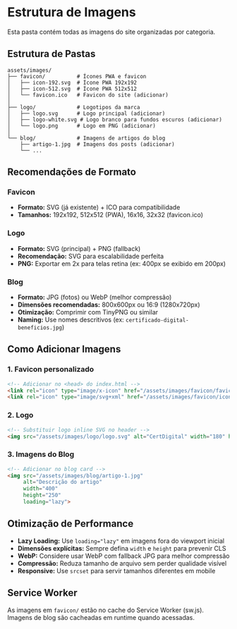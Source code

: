 # Estrutura de Imagens

Esta pasta contém todas as imagens do site organizadas por categoria.

## Estrutura de Pastas

```
assets/images/
├── favicon/          # Ícones PWA e favicon
│   ├── icon-192.svg  # Ícone PWA 192x192
│   ├── icon-512.svg  # Ícone PWA 512x512
│   └── favicon.ico   # Favicon do site (adicionar)
│
├── logo/             # Logotipos da marca
│   ├── logo.svg      # Logo principal (adicionar)
│   ├── logo-white.svg # Logo branco para fundos escuros (adicionar)
│   └── logo.png      # Logo em PNG (adicionar)
│
└── blog/             # Imagens de artigos do blog
    ├── artigo-1.jpg  # Imagens dos posts (adicionar)
    └── ...
```

## Recomendações de Formato

### Favicon
- **Formato:** SVG (já existente) + ICO para compatibilidade
- **Tamanhos:** 192x192, 512x512 (PWA), 16x16, 32x32 (favicon.ico)

### Logo
- **Formato:** SVG (principal) + PNG (fallback)
- **Recomendação:** SVG para escalabilidade perfeita
- **PNG:** Exportar em 2x para telas retina (ex: 400px se exibido em 200px)

### Blog
- **Formato:** JPG (fotos) ou WebP (melhor compressão)
- **Dimensões recomendadas:** 800x600px ou 16:9 (1280x720px)
- **Otimização:** Comprimir com TinyPNG ou similar
- **Naming:** Use nomes descritivos (ex: `certificado-digital-beneficios.jpg`)

## Como Adicionar Imagens

### 1. Favicon personalizado
```html
<!-- Adicionar no <head> do index.html -->
<link rel="icon" type="image/x-icon" href="/assets/images/favicon/favicon.ico">
<link rel="icon" type="image/svg+xml" href="/assets/images/favicon/icon-192.svg">
```

### 2. Logo
```html
<!-- Substituir logo inline SVG no header -->
<img src="/assets/images/logo/logo.svg" alt="CertDigital" width="180" height="40">
```

### 3. Imagens do Blog
```html
<!-- Adicionar no blog card -->
<img src="/assets/images/blog/artigo-1.jpg"
     alt="Descrição do artigo"
     width="400"
     height="250"
     loading="lazy">
```

## Otimização de Performance

- **Lazy Loading:** Use `loading="lazy"` em imagens fora do viewport inicial
- **Dimensões explícitas:** Sempre defina `width` e `height` para prevenir CLS
- **WebP:** Considere usar WebP com fallback JPG para melhor compressão
- **Compressão:** Reduza tamanho de arquivo sem perder qualidade visível
- **Responsive:** Use `srcset` para servir tamanhos diferentes em mobile

## Service Worker

As imagens em `favicon/` estão no cache do Service Worker (sw.js).
Imagens de blog são cacheadas em runtime quando acessadas.
